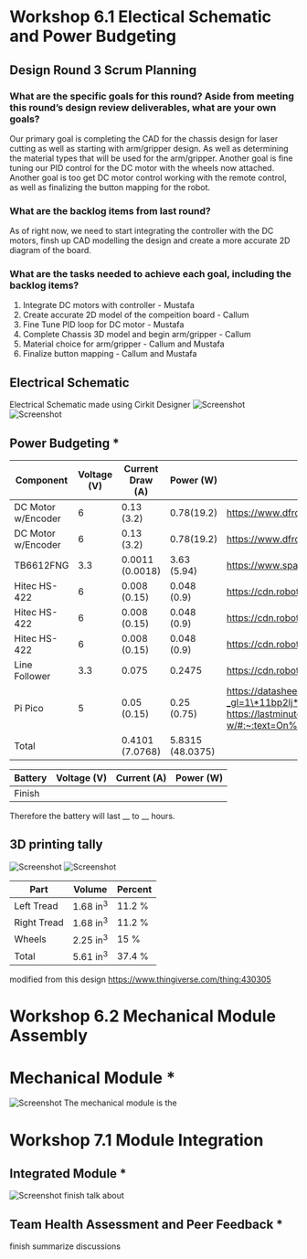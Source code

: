 # Workshop 6.1 Electical Schematic and Power Budgeting

## Design Round 3 Scrum Planning

### What are the specific goals for this round? Aside from meeting this round’s design review deliverables, what are your own goals?
Our primary goal is completing the CAD for the chassis design for laser cutting as well as starting with arm/gripper design. As well as determining the material types that will be used for the arm/gripper. Another goal is fine tuning our PID control for the DC motor with the wheels now attached. Another goal is too get DC motor control working with the remote control, as well as finalizing the button mapping for the robot.

### What are the backlog items from last round?
As of right now, we need to start integrating the controller with the DC motors, finsh up CAD modelling the design and create a more accurate 2D diagram of the board.

### What are the tasks needed to achieve each goal, including the backlog items?
1. Integrate DC motors with controller - Mustafa
2. Create accurate 2D model of the compeition board - Callum
3. Fine Tune PID loop for DC motor - Mustafa
4. Complete Chassis 3D model and begin arm/gripper - Callum
5. Material choice for arm/gripper - Callum and Mustafa
6. Finalize button mapping - Callum and Mustafa

## Electrical Schematic
Electrical Schematic made using Cirkit Designer
![Screenshot](Images/Electrical_Schematic.png)
![Screenshot](Images/photo_elec_subsystem.jpg)

## Power Budgeting *
| Component | Voltage (V) | Current Draw (A) | Power (W) | Source |
|-----------|---------|--------------|-----------|--------|
| DC Motor w/Encoder | 6 | 0.13 (3.2) | 0.78(19.2) | https://www.dfrobot.com/product-1617.html
| DC Motor w/Encoder | 6 | 0.13 (3.2) | 0.78(19.2) | https://www.dfrobot.com/product-1617.html
| TB6612FNG | 3.3 | 0.0011 (0.0018) | 3.63 (5.94) | https://www.sparkfun.com/datasheets/Robotics/TB6612FNG.pdf
| Hitec HS-422 | 6 | 0.008 (0.15) | 0.048 (0.9)| https://cdn.robotshop.com/media/h/hit/rb-hit-27/pdf/hs422-31422s.pdf
| Hitec HS-422 | 6 | 0.008 (0.15) | 0.048 (0.9)| https://cdn.robotshop.com/media/h/hit/rb-hit-27/pdf/hs422-31422s.pdf
| Hitec HS-422 | 6 | 0.008 (0.15) | 0.048 (0.9)| https://cdn.robotshop.com/media/h/hit/rb-hit-27/pdf/hs422-31422s.pdf
| Line Follower | 3.3 | 0.075 | 0.2475 | https://cdn.robotshop.com/media/g/gtd/rb-gtd-02/pdf/linefollowerdatasheet.pdf
| Pi Pico | 5 | 0.05 (0.15) | 0.25 (0.75) | https://datasheets.raspberrypi.com/picow/pico-w-datasheet.pdf?_gl=1\*11bp2lj*_ga\*NzU5OTYyNDQzLjE3MDg5NjQ1NjM.\*_ga_22FD70LWDS*MTcwODk2NDU3MC4xLjAuMTcwODk2NDU3MC4wLjAuMA.. https://lastminuteengineers.com/getting-started-with-raspberry-pi-pico-w/#:~:text=On%20the%20board%2C%20there%20is,Pico%20W%20consumes%20about%2050mA.
| Total || 0.4101 (7.0768) | 5.8315 (48.0375) |

| Battery | Voltage (V) | Current (A) | Power (W)
|------|--------|---------|-----|
| Finish |  |  | |


Therefore the battery will last __ to __ hours.

## 3D printing tally
![Screenshot](3D/wheelPrint.png)
![Screenshot](3D/treads.png)

| Part | Volume | Percent |
|------|--------|---------|
| Left Tread | 1.68 in<sup>3</sup>  | 11.2 % |
| Right Tread | 1.68 in<sup>3</sup> | 11.2 % |
| Wheels | 2.25 in<sup>3</sup>| 15 %|
| Total | 5.61 in<sup>3</sup>| 37.4 %|

modified from this design https://www.thingiverse.com/thing:430305

# Workshop 6.2 Mechanical Module Assembly

# Mechanical Module *
![Screenshot](Images/mechanical.jpg)
The mechanical module is the 

# Workshop 7.1 Module Integration

## Integrated Module *
![Screenshot](Images/integration.jpg)
finish
talk about

## Team Health Assessment and Peer Feedback *
finish
summarize discussions

